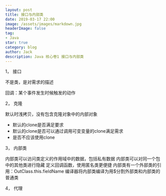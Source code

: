 ```yaml
---
layout: post
title: 接口与内部类
date: 2019-03-17 22:00
image: /assets/images/markdown.jpg
headerImage: false
tag:
- Java
star: true
category: blog
author: Jack
description: Java 核心卷1 接口与内部类
---
```


1， 接口

不是类，是对需求的描述

回调：某个事件发生时候触发的动作

2， 克隆

默认时浅拷贝，没有包含克隆对象中的内部对象

* 默认的clone是否满足要求
* 默认的clone是否可以通过调用可变变量的clone满足需求
* 是否不应该使用clone

3， 内部类

内部类可以访问类定义的作用域中的数据，包括私有数据
内部类可以对同一个包中的其他类进行隐藏
定义回调函数，使用匿名类更便捷
内部类有一个外部类的引用：OutClass.this.fieldName
编译器将内部类编译为用$分割外部类和内部类的普通类

4， 代理

